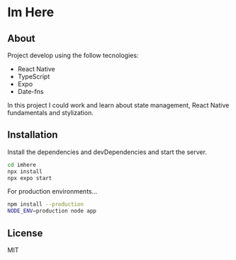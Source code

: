 # Im Here

## About
Project develop using the follow tecnologies:
 - React Native
 - TypeScript
 - Expo
 - Date-fns

In this project I could work and learn about state management, React Native fundamentals and stylization.

## Installation


Install the dependencies and devDependencies and start the server.

```sh
cd imhere
npx install
npx expo start

```

For production environments...

```sh
npm install --production
NODE_ENV=production node app
```

## License

MIT
